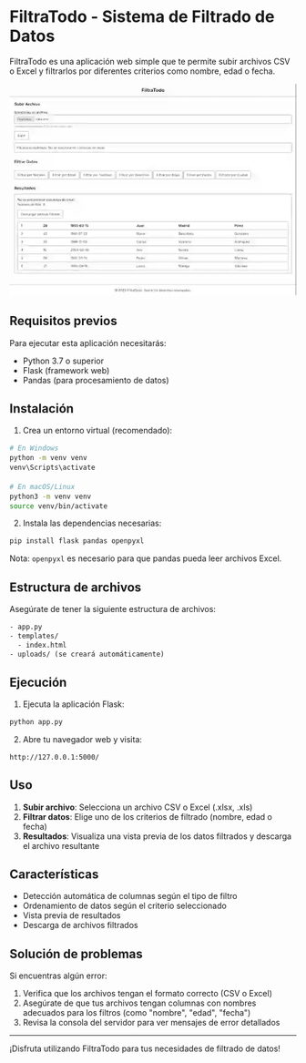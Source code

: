 # FiltraTodo - Sistema de Filtrado de Datos

FiltraTodo es una aplicación web simple que te permite subir archivos CSV o Excel y filtrarlos por diferentes criterios como nombre, edad o fecha.


![captura](banner.webp)

## Requisitos previos

Para ejecutar esta aplicación necesitarás:

- Python 3.7 o superior
- Flask (framework web)
- Pandas (para procesamiento de datos)

## Instalación

1. Crea un entorno virtual (recomendado):

```bash
# En Windows
python -m venv venv
venv\Scripts\activate

# En macOS/Linux
python3 -m venv venv
source venv/bin/activate
```

2. Instala las dependencias necesarias:

```bash
pip install flask pandas openpyxl
```

Nota: `openpyxl` es necesario para que pandas pueda leer archivos Excel.

## Estructura de archivos

Asegúrate de tener la siguiente estructura de archivos:

```
- app.py
- templates/
  - index.html
- uploads/ (se creará automáticamente)
```

## Ejecución

1. Ejecuta la aplicación Flask:

```bash
python app.py
```

2. Abre tu navegador web y visita:

```
http://127.0.0.1:5000/
```

## Uso

1. **Subir archivo**: Selecciona un archivo CSV o Excel (.xlsx, .xls)
2. **Filtrar datos**: Elige uno de los criterios de filtrado (nombre, edad o fecha)
3. **Resultados**: Visualiza una vista previa de los datos filtrados y descarga el archivo resultante

## Características

- Detección automática de columnas según el tipo de filtro
- Ordenamiento de datos según el criterio seleccionado
- Vista previa de resultados
- Descarga de archivos filtrados

## Solución de problemas

Si encuentras algún error:

1. Verifica que los archivos tengan el formato correcto (CSV o Excel)
2. Asegúrate de que tus archivos tengan columnas con nombres adecuados para los filtros (como "nombre", "edad", "fecha")
3. Revisa la consola del servidor para ver mensajes de error detallados

---

¡Disfruta utilizando FiltraTodo para tus necesidades de filtrado de datos!